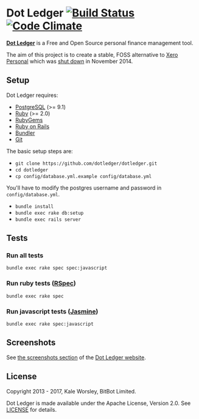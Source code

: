 # Dot Ledger [![Build Status](https://travis-ci.org/dotledger/dotledger.png?branch=master)](https://travis-ci.org/dotledger/dotledger) [![Code Climate](https://codeclimate.com/github/dotledger/dotledger.png)](https://codeclimate.com/github/dotledger/dotledger)

**[Dot Ledger](http://www.dotledger.com/)** is a Free and Open Source personal finance management tool.

The aim of this project is to create a stable, FOSS alternative to [Xero Personal](https://www.xero.com/personal/)
which was [shut down](http://blog.xero.com/2013/08/winding-down-xero-personal-in-november-2014/) in November 2014.

## Setup

Dot Ledger requires:

- [PostgreSQL](http://www.postgresql.org/) (>= 9.1)
- [Ruby](https://www.ruby-lang.org/) (>= 2.0)
- [RubyGems](http://rubygems.org/)
- [Ruby on Rails](http://rubyonrails.org/)
- [Bundler](http://bundler.io/)
- [Git](http://git-scm.com/)

The basic setup steps are:

- `git clone https://github.com/dotledger/dotledger.git`
- `cd dotledger`
- `cp config/database.yml.example config/database.yml`

You'll have to modify the postgres username and password in `config/database.yml`.

- `bundle install`
- `bundle exec rake db:setup`
- `bundle exec rails server`

## Tests

### Run all tests

```
bundle exec rake spec spec:javascript
```

### Run ruby tests ([RSpec](http://rspec.info/))

```
bundle exec rake spec
```

### Run javascript tests ([Jasmine](http://jasmine.github.io/))

```
bundle exec rake spec:javascript
```

## Screenshots

See [the screenshots section](http://www.dotledger.com/#screenshots) of the [Dot Ledger website](http://www.dotledger.com/).

## License

Copyright 2013 - 2017, Kale Worsley, BitBot Limited.

Dot Ledger is made available under the Apache License, Version 2.0. See [LICENSE](LICENSE) for details.
